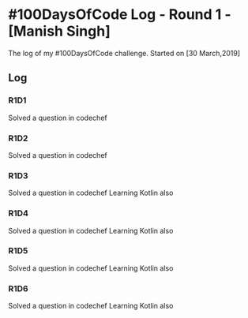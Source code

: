 # #100DaysOfCode Log - Round 1 - [Manish Singh]

The log of my #100DaysOfCode challenge. Started on [30 March,2019]
## Log

### R1D1 
Solved a question in codechef

### R1D2
Solved a question in codechef

### R1D3
Solved a question in codechef
Learning Kotlin also

### R1D4
Solved a question in codechef
Learning Kotlin also

### R1D5
Solved a question in codechef
Learning Kotlin also

### R1D6
Solved a question in codechef
Learning Kotlin also
